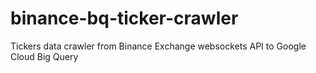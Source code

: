 # binance-bq-ticker-crawler
Tickers data crawler from Binance Exchange websockets API to Google Cloud Big Query
